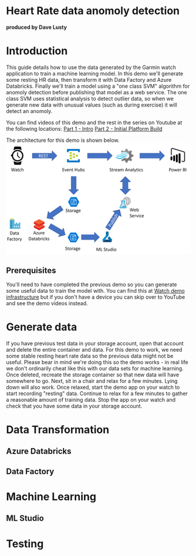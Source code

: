 # Heart Rate data anomoly detection
**produced by Dave Lusty**

# Introduction
This guide details how to use the data generated by the Garmin watch application to train a machine learning model. In this demo we'll generate some resting HR data, then transform it with Data Factory and Azure Databricks. Finally we'll train a model using a "one class SVM" algorithm for anomoly detection before publishing that model as a web service. The one class SVM uses statistical analysis to detect outlier data, so when we generate new data with unusual values (such as during exercise) it will detect an anomoly.

You can find videos of this demo and the rest in the series on Youtube at the following locations:
[Part 1 - Intro](https://youtu.be/_39eKRNK3UU)
[Part 2 - Initial Platform Build](https://youtu.be/9llyGjfKiLo)

The architecture for this demo is shown below.
![MLArchitecture.png](images/MLArchitecture.png)

## Prerequisites
You'll need to have completed the previous demo so you can generate some useful data to train the model with. You can find this at [Watch demo infrastructure](https://github.com/davedoesdemos/ConnectIQ-Watch-IoT/blob/master/IoTWatchInstructions.md) but if you don't have a device you can skip over to YouTube and see the demo videos instead.

# Generate data
If you have previous test data in your storage account, open that account and delete the entire container and data. For this demo to work, we need some stable resting heart rate data so the previous data might not be useful. Please bear in mind we're doing this so the demo works - in real life we don't ordinarily cheat like this with our data sets for machine learning. Once deleted, recreate the storage container so that new data will have somewhere to go.
Next, sit in a chair and relax for a few minutes. Lying down will also work. Once relaxed, start the demo app on your watch to start recording "resting" data. Continue to relax for a few minutes to gather a reasonable amount of training data. Stop the app on your watch and check that you have some data in your storage account.

# Data Transformation

## Azure Databricks

## Data Factory

# Machine Learning

## ML Studio

# Testing
